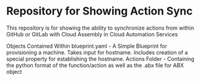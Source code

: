 # Repository for Showing Action Sync
This repository is for showing the ability to synchronize actions from within GitHub or GitLab with Cloud Assembly in Cloud Automation Services

Objects Contained Within
blueprint.yaml - A Simple Blueprint for provisioning a machine. Takes input for hostname. Includes creation of a special property for establishing the hostname.
Actions Folder - Containing the python format of the function/action as well as the .abx file for ABX object

